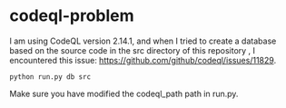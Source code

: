 # codeql-problem
I am using CodeQL version 2.14.1, and when I tried to create a database based on the source code in the src directory of this repository , I encountered this issue: https://github.com/github/codeql/issues/11829.

```
python run.py db src
```

Make sure you have modified the codeql_path path in run.py.
